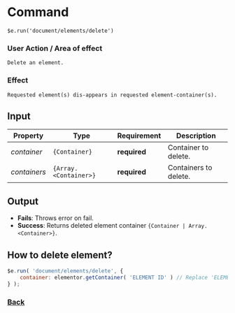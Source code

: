 # Command
  `$e.run('document/elements/delete')`

### User Action / Area of effect
    Delete an element.
     
### Effect
    Requested element(s) dis-appears in requested element-container(s).

## Input
| Property     | Type                  | Requirement   | Description |
|---           |---                    |---            |---|
| _container_  | `{Container}`         | **required**  | Container to delete.
| _containers_ | `{Array.<Container>}` | **required**  | Containers to delete.

## Output
   * **Fails**: Throws error on fail.
   * **Success**: Returns deleted element container `{Container | Array.<Container>}`.
   
## How to delete element?
```javascript
$e.run( 'document/elements/delete', {
    container: elementor.getContainer( 'ELEMENT ID' ) // Replace 'ELEMENT ID' with your element id.
} );
```

### [Back](../usability.index.md) 
